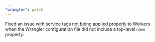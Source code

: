 ```yaml
---
"wrangler": patch
---
```


Fixed an issue with service tags not being applied properly to Workers when the Wrangler configuration file did not include a top-level `name` property.
